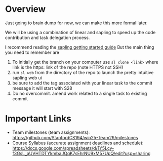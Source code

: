 # Overview
Just going to brain dump for now, we can make this more formal later.

We will be using a combination of linear and sapling to speed up the code contribution
and task delegation prcoess.

I recommend reading the [sapling getting started guide](https://sapling-scm.com/docs/introduction/getting-started)
But the main thing you need to remember are 
1. To initially get the branch on your computer use `sl clone <link>` where link
is the https: link of the repo (note HTTPS not SSH)
2. run `sl web` from the directory of the repo to launch the pretty intuitive sapling web ui
3. be sure to add the tag associated with your linear task to the commit message it will start with S28
4. Do no overcommit. amend work related to a single task to existing commit 

# Important Links
- Team milestones (team assignments): https://github.com/StanfordCS194/win25-Team29/milestones
- Course Syllabus (accurate assignment deadlines and schedule): https://docs.google.com/spreadsheets/d/1Y5Lcy-f3GsL_aUVHTDTYkmbaJQqK7sEhrNU9xM57UpQ/edit?usp=sharing

